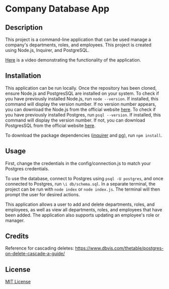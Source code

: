 # Company Database App

## Description

This project is a command-line application that can be used manage a company's departments, roles, and employees. This project is created using Node.js, Inquirer, and PostgreSQL.

[Here]() is a video demonstrating the functionality of the application.

## Installation

This application can be run locally. Once the repository has been cloned, ensure Node.js and PostgresSQL are installed on your system. To check if you have previously installed Node.js, run `node --version`. If installed, this command will display the version number. If no version number appears, you can download the Node.js from the official website [here](https://nodejs.org/en/download/package-manager). To check if you have previously installed Postgres, run `psql --version`. If installed, this command will display the version number. If not, you can download PostgresSQL from the official website [here](https://www.postgresql.org/download/).

To download the package dependencies ([inquirer](https://www.npmjs.com/package/inquirer) and [pg](https://www.npmjs.com/package/pg)), run `npm install`.

## Usage

First, change the credentials in the config/connection.js to match your Postgres credentials.

To use the database, connect to Postgres using `psql -U postgres`, and once connected to Postgres, run `\i db/schema.sql`. In a separate terminal, the project can be run with `node index` or `node index.js`. The terminal will then prompt the user for desired actions.

This application allows a user to add and delete departments, roles, and employees, as well as view all departments, roles, and employees that have been added. The application also supports updating an employee's role or manager. 

## Credits

Reference for cascading deletes: https://www.dbvis.com/thetable/postgres-on-delete-cascade-a-guide/

## License

[MIT License](https://opensource.org/license/mit)
